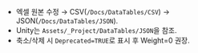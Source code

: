 - 엑셀 원본 수정 → CSV(`/Docs/DataTables/CSV`) → JSON(`/Docs/DataTables/JSON`).
- Unity는 `Assets/_Project/DataTables/JSON`을 참조.
- 축소/삭제 시 `Deprecated=TRUE`로 표시 후 Weight=0 권장.
